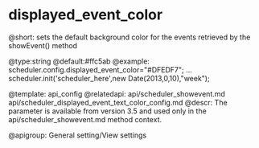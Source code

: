 displayed_event_color
=============

@short: sets the default background color for the events retrieved by the showEvent() method
	

@type:string 
@default:#ffc5ab
@example:
scheduler.config.displayed_event_color="#DFEDF7";
...
scheduler.init('scheduler_here',new Date(2013,0,10),"week");

@template:	api_config
@relatedapi:
	api/scheduler_showevent.md
    api/scheduler_displayed_event_text_color_config.md
@descr:
The parameter is available from version 3.5 and used only in the api/scheduler_showevent.md method context. 

@apigroup: General setting/View settings
